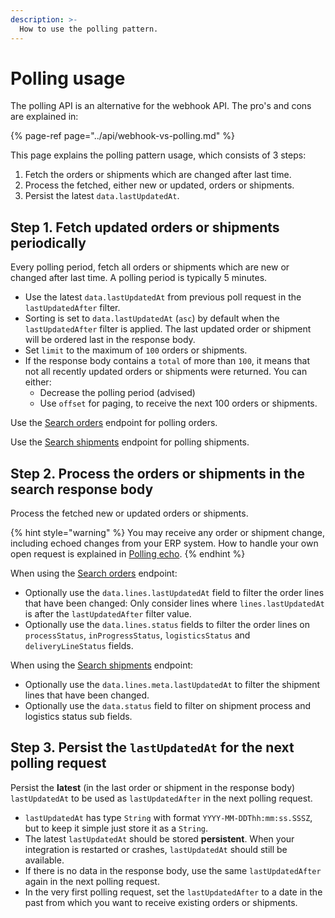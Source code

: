```yaml
---
description: >-
  How to use the polling pattern.
---
```


# Polling usage

The polling API is an alternative for the webhook API. The pro's and cons are explained in:

{% page-ref page="../api/webhook-vs-polling.md" %}

This page explains the polling pattern usage, which consists of 3 steps:

1. Fetch the orders or shipments which are changed after last time.
2. Process the fetched, either new or updated, orders or shipments.
3. Persist the latest `data.lastUpdatedAt`.

## Step 1. Fetch updated orders or shipments periodically

Every polling period, fetch all orders or shipments which are new or changed after last time. A polling period is typically 5 minutes.

* Use the latest `data.lastUpdatedAt` from previous poll request in the `lastUpdatedAfter` filter.
* Sorting is set to `data.lastUpdatedAt` (`asc`) by default when the `lastUpdatedAfter` filter is applied. The last updated order or shipment will be ordered last in the response body.
* Set `limit` to the maximum of `100` orders or shipments.
* If the response body contains a `total` of more than `100`, it means that not all recently updated orders or shipments were returned. You can either:
  * Decrease the polling period (advised)
  * Use `offset` for paging, to receive the next 100 orders or shipments.

Use the [Search orders](https://swagger-ui.accp.tradecloud1.com/?url=https://api.accp.tradecloud1.com/v2/order-search/specs.yaml#/order-search/searchRoute) endpoint for polling orders.

Use the [Search shipments](https://swagger-ui.accp.tradecloud1.com/?url=https://api.accp.tradecloud1.com/v2/shipment/specs.yaml#/shipment/searchShipmentsRoute) endpoint for polling shipments.

## Step 2. Process the orders or shipments in the search response body

Process the fetched new or updated orders or shipments.

{% hint style="warning" %}
You may receive any order or shipment change, including echoed changes from your ERP system. How to handle your own open request is explained in [Polling echo](echo.md).
{% endhint %}

When using the [Search orders](https://swagger-ui.accp.tradecloud1.com/?url=https://api.accp.tradecloud1.com/v2/order-search/specs.yaml#/order-search/searchRoute) endpoint:

* Optionally use the `data.lines.lastUpdatedAt` field to filter the order lines that have been changed: Only consider lines where `lines.lastUpdatedAt` is after the `lastUpdatedAfter` filter value.
* Optionally use the `data.lines.status` fields to filter the order lines on `processStatus`, `inProgressStatus`, `logisticsStatus` and `deliveryLineStatus` fields.

When using the [Search shipments](https://swagger-ui.accp.tradecloud1.com/?url=https://api.accp.tradecloud1.com/v2/shipment/specs.yaml#/shipment/searchShipmentsRoute) endpoint:

* Optionally use the `data.lines.meta.lastUpdatedAt` to filter the shipment lines that have been changed.
* Optionally use the `data.status` field to filter on shipment process and logistics status sub fields.

## Step 3. Persist the `lastUpdatedAt` for the next polling request

Persist the **latest** \(in the last order or shipment in the response body\) `lastUpdatedAt` to be used as `lastUpdatedAfter` in the next polling request.

* `lastUpdatedAt` has type `String` with format `YYYY-MM-DDThh:mm:ss.SSSZ`, but to keep it simple just store it as a `String`.
* The latest `lastUpdatedAt` should be stored **persistent**. When your integration is restarted or crashes, `lastUpdatedAt` should still be available.
* If there is no data in the response body, use the same `lastUpdatedAfter` again in the next polling request.
* In the very first polling request, set the `lastUpdatedAfter` to a date in the past from which you want to receive existing orders or shipments.
